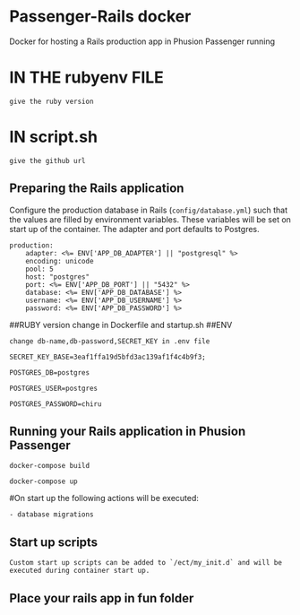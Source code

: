 # Passenger-Rails docker
Docker for hosting a Rails production app in Phusion Passenger running
# IN THE rubyenv FILE
	give the ruby version
# IN script.sh
	give the github url

## Preparing the Rails application
Configure the production database in Rails (`config/database.yml`) such that the values are filled by environment variables. These variables will be set on start up of the container. The adapter and port defaults to Postgres.

    production:
        adapter: <%= ENV['APP_DB_ADAPTER'] || "postgresql" %>
        encoding: unicode
        pool: 5
        host: "postgres"
        port: <%= ENV['APP_DB_PORT'] || "5432" %>
        database: <%= ENV['APP_DB_DATABASE'] %>
        username: <%= ENV['APP_DB_USERNAME'] %>
        password: <%= ENV['APP_DB_PASSWORD'] %> 

##RUBY version
change in Dockerfile and startup.sh
##ENV

    change db-name,db-password,SECRET_KEY in .env file

    SECRET_KEY_BASE=3eaf1ffa19d5bfd3ac139af1f4c4b9f3;

    POSTGRES_DB=postgres

    POSTGRES_USER=postgres

    POSTGRES_PASSWORD=chiru

## Running your Rails application in Phusion Passenger

	docker-compose build

  	docker-compose up
#On start up the following actions will be executed:

	- database migrations

## Start up scripts

	Custom start up scripts can be added to `/ect/my_init.d` and will be executed during container start up.
## Place your rails app in fun folder
